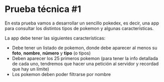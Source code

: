 # Prueba técnica #1

En esta prueba vamos a desarrollar un sencillo pokedex, es decir, una app para consultar los distintos tipos de pokemon y algunas características.

La app debe tener las siguientes características:
 -  Debe tener un listado de pokemon, 
 donde debe aparecer al menos su **foto**, **nombre**, **número** y **tipo** (o tipos)
 -  Deben aparecer los 25 primeros pokemon
 (para tener la info detallada de cada uno, tendremos que hacer una petición al servidor y recordad que hay un límite)
 -  Los pokemon deben poder filtrarse por nombre 